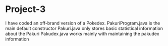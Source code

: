 # Project-3
I have coded an off-brand version of a Pokedex.
PakuriProgram.java is the main default constructor
Pakuri.java only stores basic statistical information about the Pakuri
Pakudex.java works mainly with maintaining the pakudex information
